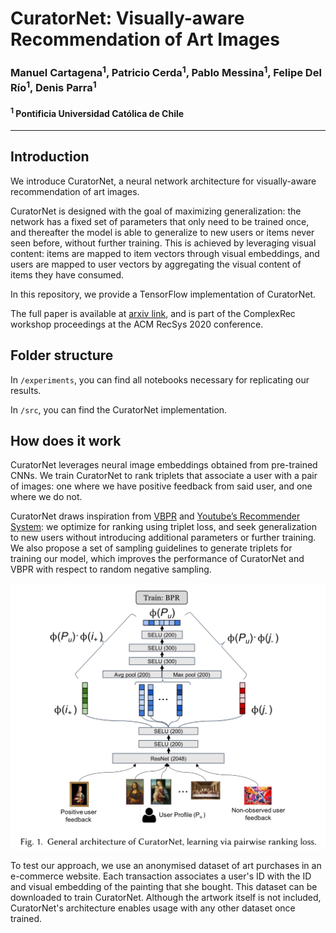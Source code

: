 # CuratorNet: Visually-aware Recommendation of Art Images

### Manuel Cartagena<sup>1</sup>, Patricio Cerda<sup>1</sup>, Pablo Messina<sup>1</sup>, Felipe Del Río<sup>1</sup>, Denis Parra<sup>1</sup>

#### <sup>1</sup> Pontificia Universidad Católica de Chile

___
## Introduction

We introduce CuratorNet, a neural network architecture for visually-aware recommendation of art images.

CuratorNet is designed with the goal of maximizing generalization: the network has a fixed set of parameters that only need to be trained once, and thereafter the model is able to generalize to new users or items never seen before, without further training. This is achieved by leveraging visual content: items are mapped to item vectors through visual embeddings, and users are mapped to user vectors by aggregating the visual content of items they have consumed.

In this repository, we provide a TensorFlow implementation of CuratorNet.

The full paper is available at [arxiv link](https://arxiv.org/), and is part of the ComplexRec workshop proceedings at the ACM RecSys 2020 conference.

## Folder structure

In `/experiments`, you can find all notebooks necessary for replicating our results.

In `/src`, you can find the CuratorNet implementation.


## How does it work

CuratorNet leverages neural image embeddings obtained from pre-trained CNNs. We train CuratorNet to rank triplets that associate a user with a pair of images: one where we have positive feedback from said user, and one where we do not. 

CuratorNet draws inspiration from [VBPR](https://arxiv.org/abs/1510.01784) and [Youtube’s Recommender System](https://static.googleusercontent.com/media/research.google.com/es//pubs/archive/45530.pdf): we optimize for ranking using triplet loss, and seek generalization to new users without introducing additional parameters or further training. We also propose a set of sampling guidelines to generate triplets for training our model, which improves the performance of CuratorNet and VBPR with respect to random negative sampling.

![](CuratorNet.png)


To test our approach, we use an anonymised dataset of art purchases in an e-commerce website. Each transaction associates a user's ID with the ID and visual embedding of the painting that she bought. This dataset can be downloaded to train CuratorNet. Although the artwork itself is not included, CuratorNet's architecture enables usage with any other dataset once trained.
